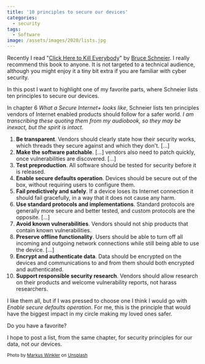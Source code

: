 ```yaml
---
title: '10 principles to secure our devices'
categories:
  - security
tags:
  - Software
image: /assets/images/2020/lists.jpg
---
```

Recently I read "[Click Here to Kill Everybody](https://www.schneier.com/books/click-here/)" by [Bruce Schneier](https://www.schneier.com). I
really recommend this book to anyone. It is not targeted to a technical audience, although you might
enjoy it a tiny bit extra if you are familiar with cyber security.

In this post I want to highlight one of my favorite parts, where Schneier lists ten principles to
secure our devices.

<!-- more -->

In chapter 6 _What a Secure Internet+ looks like_, Schneier lists ten principles vendors of Internet
enabled products should follow for a safer world. _I am transcribing these quoting them from my
audiobook, so they may be inexact, but the spirit is intact._

1. **Be transparent**. Vendors should clearly state how their security works, which threads they secure against and which they don't. [...]
2. **Make the software patchable**. [...] vendors also need to patch quickly, once vulnerabilities are discovered. [...]
3. **Test preproduction**. All software should be tested for security before it is released.
4. **Enable secure defaults operation**. Devices should be secure out of the box, without requiring users to configure them.
5. **Fail predictively and safely**. If a device loses its Internet connection it should fail gracefully, in a way that it does not cause any harm.
6. **Use standard protocols and implementations**. Standard protocols are generally more secure and better tested, and custom protocols are the opposite. [...]
7. **Avoid known vulnerabilities**. Vendors should not ship products that contain known vulnerabilities.
8. **Preserve offline functionality**. Users should be able to turn off all incoming and outgoing network connections while still being able to use the device. [...]
9. **Encrypt and authenticate data**. Data should be encrypted on the devices and communications to and from them should both encrypted and authenticated.
10. **Support responsible security research**. Vendors should allow research on their products and welcome vulnerability reports, not harass researchers.

I like them all, but if I was pressed to choose one I think I would go with _Enable secure defaults
operation_. For me, this is the principle that would have the biggest impact in my circle making my
loved ones safer.

Do you have a favorite?

I hope to post a list, from the same chapter, for security principles for our data, not our devices. 

<small>Photo by <a href="https://unsplash.com/@markuswinkler">Markus Winkler</a> on <a href="https://unsplash.com/s/photos/security-list?utm_source=unsplash&amp;utm_medium=referral&amp;utm_content=creditCopyText">Unsplash</a></small>
